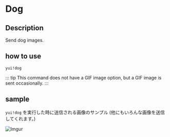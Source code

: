 # Dog

## Description

Send dog images.

## how to use

`yui!dog`

::: tip This command does not have a GIF image option, but a GIF image is sent occasionally. :::

## sample

`yui!dog` を実行した時に送信される画像のサンプル (他にもいろんな画像を送信してくれます。)

![Imgur](https://i.imgur.com/9gVn5XJ.png)
